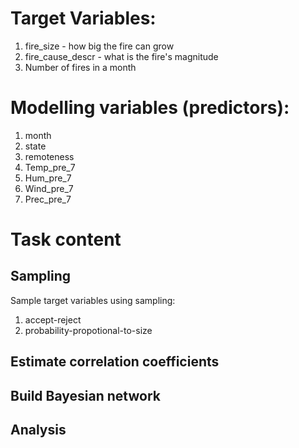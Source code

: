 # Target Variables:
1. fire_size - how big the fire can grow
1. fire_cause_descr - what is the fire's magnitude
1. Number of fires in a month

# Modelling variables (predictors):
1. month
1. state
1. remoteness
1. Temp_pre_7
1. Hum_pre_7
1. Wind_pre_7
1. Prec_pre_7

# Task content
## Sampling 
Sample target variables using sampling:
1. accept-reject
1. probability-propotional-to-size

## Estimate correlation coefficients

## Build Bayesian network

## Analysis